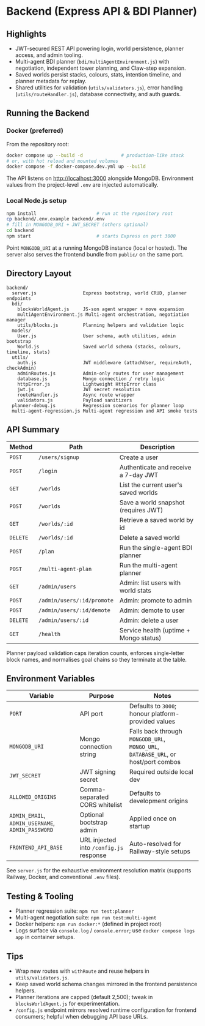 # Backend (Express API & BDI Planner)

## Highlights
- JWT-secured REST API powering login, world persistence, planner access, and admin tooling.
- Multi-agent BDI planner (`bdi/multiAgentEnvironment.js`) with negotiation, independent tower planning, and Claw-step expansion.
- Saved worlds persist stacks, colours, stats, intention timeline, and planner metadata for replay.
- Shared utilities for validation (`utils/validators.js`), error handling (`utils/routeHandler.js`), database connectivity, and auth guards.

## Running the Backend
### Docker (preferred)
From the repository root:
```bash
docker compose up --build -d              # production-like stack
# or, with hot reload and mounted volumes
docker compose -f docker-compose.dev.yml up --build
```
The API listens on <http://localhost:3000> alongside MongoDB. Environment values from the project-level `.env` are injected automatically.

### Local Node.js setup
```bash
npm install                      # run at the repository root
cp backend/.env.example backend/.env
# fill in MONGODB_URI + JWT_SECRET (others optional)
cd backend
npm start                        # starts Express on port 3000
```
Point `MONGODB_URI` at a running MongoDB instance (local or hosted). The server also serves the frontend bundle from `public/` on the same port.

## Directory Layout
```
backend/
  server.js                 Express bootstrap, world CRUD, planner endpoints
  bdi/
    blocksWorldAgent.js     JS-son agent wrapper + move expansion
    multiAgentEnvironment.js Multi-agent orchestration, negotiation manager
    utils/blocks.js         Planning helpers and validation logic
  models/
    User.js                 User schema, auth utilities, admin bootstrap
    World.js                Saved world schema (stacks, colours, timeline, stats)
  utils/
    auth.js                 JWT middleware (attachUser, requireAuth, checkAdmin)
    adminRoutes.js          Admin-only routes for user management
    database.js             Mongo connection / retry logic
    httpError.js            Lightweight HttpError class
    jwt.js                  JWT secret resolution
    routeHandler.js         Async route wrapper
    validators.js           Payload sanitizers
  planner-debug.js          Regression scenarios for planner loop
  multi-agent-regression.js Multi-agent regression and API smoke tests
```

## API Summary
| Method | Path | Description |
|--------|------|-------------|
| `POST` | `/users/signup` | Create a user |
| `POST` | `/login` | Authenticate and receive a 7-day JWT |
| `GET`  | `/worlds` | List the current user's saved worlds |
| `POST` | `/worlds` | Save a world snapshot (requires JWT) |
| `GET`  | `/worlds/:id` | Retrieve a saved world by id |
| `DELETE` | `/worlds/:id` | Delete a saved world |
| `POST` | `/plan` | Run the single-agent BDI planner |
| `POST` | `/multi-agent-plan` | Run the multi-agent planner |
| `GET`  | `/admin/users` | Admin: list users with world stats |
| `POST` | `/admin/users/:id/promote` | Admin: promote to admin |
| `POST` | `/admin/users/:id/demote` | Admin: demote to user |
| `DELETE` | `/admin/users/:id` | Admin: delete a user |
| `GET`  | `/health` | Service health (uptime + Mongo status) |

Planner payload validation caps iteration counts, enforces single-letter block names, and normalises goal chains so they terminate at the table.

## Environment Variables
| Variable | Purpose | Notes |
|----------|---------|-------|
| `PORT` | API port | Defaults to `3000`; honour platform-provided values |
| `MONGODB_URI` | Mongo connection string | Falls back through `MONGODB_URL`, `MONGO_URL`, `DATABASE_URL`, or host/port combos |
| `JWT_SECRET` | JWT signing secret | Required outside local dev |
| `ALLOWED_ORIGINS` | Comma-separated CORS whitelist | Defaults to development origins |
| `ADMIN_EMAIL`, `ADMIN_USERNAME`, `ADMIN_PASSWORD` | Optional bootstrap admin | Applied once on startup |
| `FRONTEND_API_BASE` | URL injected into `/config.js` response | Auto-resolved for Railway-style setups |

See `server.js` for the exhaustive environment resolution matrix (supports Railway, Docker, and conventional `.env` files).

## Testing & Tooling
- Planner regression suite: `npm run test:planner`
- Multi-agent negotiation suite: `npm run test:multi-agent`
- Docker helpers: `npm run docker:*` (defined in project root)
- Logs surface via `console.log` / `console.error`; use `docker compose logs app` in container setups.

## Tips
- Wrap new routes with `withRoute` and reuse helpers in `utils/validators.js`.
- Keep saved world schema changes mirrored in the frontend persistence helpers.
- Planner iterations are capped (default 2,500); tweak in `blocksWorldAgent.js` for experimentation.
- `/config.js` endpoint mirrors resolved runtime configuration for frontend consumers; helpful when debugging API base URLs.
